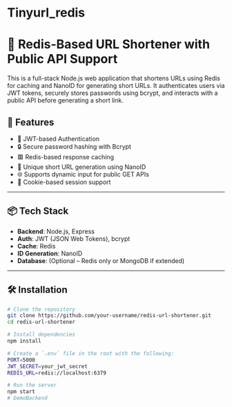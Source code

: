 ﻿# Tinyurl_redis
# 🔗 Redis-Based URL Shortener with Public API Support

This is a full-stack Node.js web application that shortens URLs using Redis for caching and NanoID for generating short URLs. It authenticates users via JWT tokens, securely stores passwords using bcrypt, and interacts with a public API before generating a short link.

## 🚀 Features

- 🔐 JWT-based Authentication
- 🔒 Secure password hashing with Bcrypt
- 🟥 Redis-based response caching
- 🔗 Unique short URL generation using NanoID
- 🌐 Supports dynamic input for public GET APIs
- 🧾 Cookie-based session support

---

## 📦 Tech Stack

- **Backend**: Node.js, Express
- **Auth**: JWT (JSON Web Tokens), bcrypt
- **Cache**: Redis
- **ID Generation**: NanoID
- **Database**: (Optional – Redis only or MongoDB if extended)

---

## 🛠️ Installation

```bash
# Clone the repository
git clone https://github.com/your-username/redis-url-shortener.git
cd redis-url-shortener

# Install dependencies
npm install

# Create a `.env` file in the root with the following:
PORT=5000
JWT_SECRET=your_jwt_secret
REDIS_URL=redis://localhost:6379

# Run the server
npm start
#   D e m o B a c k e n d  
 